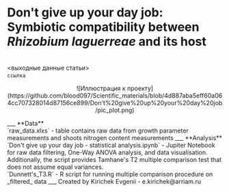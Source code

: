 # Don't give up your day job: Symbiotic compatibility between _Rhizobium laguerreae_ and its host
<br><выходные данные статьи>
<br>`ссылка`
<br>
<p align="center">
![Иллюстрация к проекту](https://github.com/blood097/Scientific_materials/blob/4d887aba5eff60a064cc707328014d87156ce899/Don't%20give%20up%20your%20day%20job/pic_plot.png)
</p>
___
**Data**
<br>`raw_data.xlxs` - table contains raw data from growth parameter measurements and shoots nitrogen content measurements 
___
**Analysis**
<br>`Don't give up your day job - statistical analysis.ipynb` - Jupiter Notebook for raw data filtering, One-Way ANOVA analysis, and data visualisation. Additionally, the script provides Tamhane's T2 multiple comparison test that does not assume equal variances. 
<br>`Dunnett's_T3.R` - R script for running multiple comparison procedure on _filtered_ data
___
Created by Kirichek Evgenii - e.kirichek@arriam.ru
